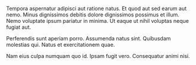 Tempora aspernatur adipisci aut ratione natus. Et quod aut sed earum aut nemo. Minus dignissimos debitis dolore dignissimos possimus et illum. Nemo voluptate ipsum pariatur in minima. Ut eaque ut nihil voluptas neque fugiat aut.
 Perferendis sunt aperiam porro. Assumenda natus sint. Quibusdam molestias qui. Natus et exercitationem quae.
 Nam eius culpa numquam quo id. Ipsam fugit vero. Consequatur animi nisi.